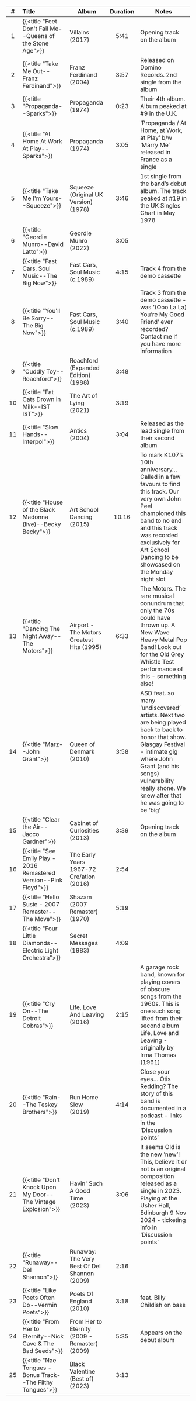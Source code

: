| #  | Title                                                              | Album                                         | Duration | Notes                                                                                                                                                                                                                                         |
|:--:|:-------------------------------------------------------------------|-----------------------------------------------|:--------:|-----------------------------------------------------------------------------------------------------------------------------------------------------------------------------------------------------------------------------------------------|
| 1  | {{<title "Feet Don't Fail Me--Queens of the Stone Age">}}          | Villains (2017)                               |   5:41   | Opening track on the album                                                                                                                                                                                                                    |
| 2  | {{<title "Take Me Out--Franz Ferdinand">}}                         | Franz Ferdinand (2004)                        |   3:57   | Released on Domino Records. 2nd single from the album                                                                                                                                                                                         |
| 3  | {{<title "Propaganda--Sparks">}}                                   | Propaganda (1974)                             |   0:23   | Their 4th album. Album peaked at #9 in the U.K.                                                                                                                                                                                               |
| 4  | {{<title "At Home At Work At Play--Sparks">}}                      | Propaganda (1974)                             |   3:05   | ‘Propaganda / At Home, at Work, at Play’ b/w ‘Marry Me’ released in France as a single                                                                                                                                                        |
| 5  | {{<title "Take Me I'm Yours--Squeeze">}}                           | Squeeze (Original UK Version) (1978)          |   3:46   | 1st single from the band’s debut album. The track peaked at #19 in the UK Singles Chart in May 1978                                                                                                                                           |
| 6  | {{<title "Geordie Munro--David Latto">}}                           | Geordie Munro (2022)                          |   3:05   |                                                                                                                                                                                                                                               |
| 7  | {{<title "Fast Cars, Soul Music--The Big Now">}}                   | Fast Cars, Soul Music (c.1989)                |   4:15   | Track 4 from the demo cassette                                                                                                                                                                                                                |
| 8  | {{<title "You'll Be Sorry--The Big Now">}}                         | Fast Cars, Soul Music (c.1989)                |   3:40   | Track 3 from the demo cassette - was ’(Ooo La La) You’re My Good Friend’ ever recorded? Contact me if you have more information                                                                                                               |
| 9  | {{<title "Cuddly Toy--Roachford">}}                                | Roachford (Expanded Edition) (1988)           |   3:48   |                                                                                                                                                                                                                                               |
| 10 | {{<title "Fat Cats Drown in Milk--IST IST">}}                      | The Art of Lying (2021)                       |   3:19   |                                                                                                                                                                                                                                               |
| 11 | {{<title "Slow Hands--Interpol">}}                                 | Antics (2004)                                 |   3:04   | Released as the lead single from their second album                                                                                                                                                                                           |
| 12 | {{<title "House of the Black Madonna (live)--Becky Becky">}}       | Art School Dancing (2015)                     |  10:16   | To mark K107’s 10th anniversary… Called in a few favours to find this track. Our very own John Peel championed this band to no end and this track was recorded exclusively for Art School Dancing to be showcased on the Monday night slot    |
| 13 | {{<title "Dancing The Night Away--The Motors">}}                   | Airport - The Motors Greatest Hits (1995)     |   6:33   | The Motors. The rare musical conundrum that only the 70s could have thrown up. A New Wave Heavy Metal Pop Band! Look out for the Old Grey Whistle Test performance of this - something else!                                                  |
| 14 | {{<title "Marz--John Grant">}}                                     | Queen of Denmark (2010)                       |   3:58   | ASD feat. so many ‘undiscovered’ artists. Next two are being played back to back to honor that show. Glasgay Festival - intimate gig where John Grant (and his songs) vulnerability really shone. We knew after that he was going to be ‘big’ |
| 15 | {{<title "Clear the Air--Jacco Gardner">}}                         | Cabinet of Curiosities (2013)                 |   3:39   | Opening track on the album                                                                                                                                                                                                                    |
| 16 | {{<title "See Emily Play - 2016 Remastered Version--Pink Floyd">}} | The Early Years 1967-72 Cre/ation (2016)      |   2:54   |                                                                                                                                                                                                                                               |
| 17 | {{<title "Hello Susie - 2007 Remaster--The Move">}}                | Shazam (2007 Remaster) (1970)                 |   5:19   |                                                                                                                                                                                                                                               |
| 18 | {{<title "Four Little Diamonds--Electric Light Orchestra">}}       | Secret Messages (1983)                        |   4:09   |                                                                                                                                                                                                                                               |
| 19 | {{<title "Cry On--The Detroit Cobras">}}                           | Life, Love And Leaving (2016)                 |   2:15   | A garage rock band, known for playing covers of obscure songs from the 1960s. This is one such song lifted from their second album Life, Love and Leaving - originally by Irma Thomas (1961)                                                  |
| 20 | {{<title "Rain--The Teskey Brothers">}}                            | Run Home Slow (2019)                          |   4:14   | Close your eyes… Otis Redding? The story of this band is documented in a podcast - links in the ‘Discussion points’                                                                                                                           |
| 21 | {{<title "Don't Knock Upon My Door--The Vintage Explosion">}}      | Havin' Such A Good Time (2023)                |   3:06   | It seems Old is the new ’new’! This, believe it or not is an original composition released as a single in 2023. Playing at the Usher Hall, Edinburgh 9 Nov 2024 - ticketing info in ‘Discussion points’                                       |
| 22 | {{<title "Runaway--Del Shannon">}}                                 | Runaway: The Very Best Of Del Shannon (2009)  |   2:16   |                                                                                                                                                                                                                                               |
| 23 | {{<title "Like Poets Often Do--Vermin Poets">}}                    | Poets Of England (2010)                       |   3:18   | feat. Billy Childish on bass                                                                                                                                                                                                                  |
| 24 | {{<title "From Her to Eternity--Nick Cave & The Bad Seeds">}}      | From Her to Eternity (2009 - Remaster) (2009) |   5:35   | Appears on the debut album                                                                                                                                                                                                                    |
| 25 | {{<title "Nae Tongues - Bonus Track--The Filthy Tongues">}}        | Black Valentine (Best of) (2023)              |   3:13   |                                                                                                                                                                                            |

